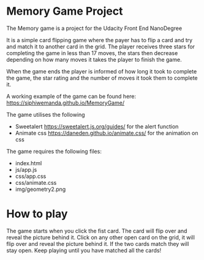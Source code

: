 # Memory Game Project

The Memory game is a project for the Udacity Front End NanoDegree

It is a simple card flipping game where the payer has to flip a card and try and match it to another card in the grid.
The player receives three stars for completing the game in less than 17 moves, the stars then decrease depending on how many moves it takes the player to finish the game.

When the game ends the player is informed of how long it took to complete the game, the star rating and the number of moves it took them to complete it.


A working example of the game can be found here: https://siphiwemanda.github.io/MemoryGame/


The game utilises the following
* Sweetalert https://sweetalert.js.org/guides/ for the alert function
* Animate css https://daneden.github.io/animate.css/ for the animation on css

The game requires the following files:
* index.html
* js/app.js
* css/app.css
* css/animate.css
* img/geometry2.png

# How to play
The game starts when you click the fist card.
The card will flip over and reveal the picture behind it.
Click on any other open card on the grid, it will flip over and reveal the picture behind it.
If the two cards match they will stay open.
Keep playing until you have matched all the cards!
